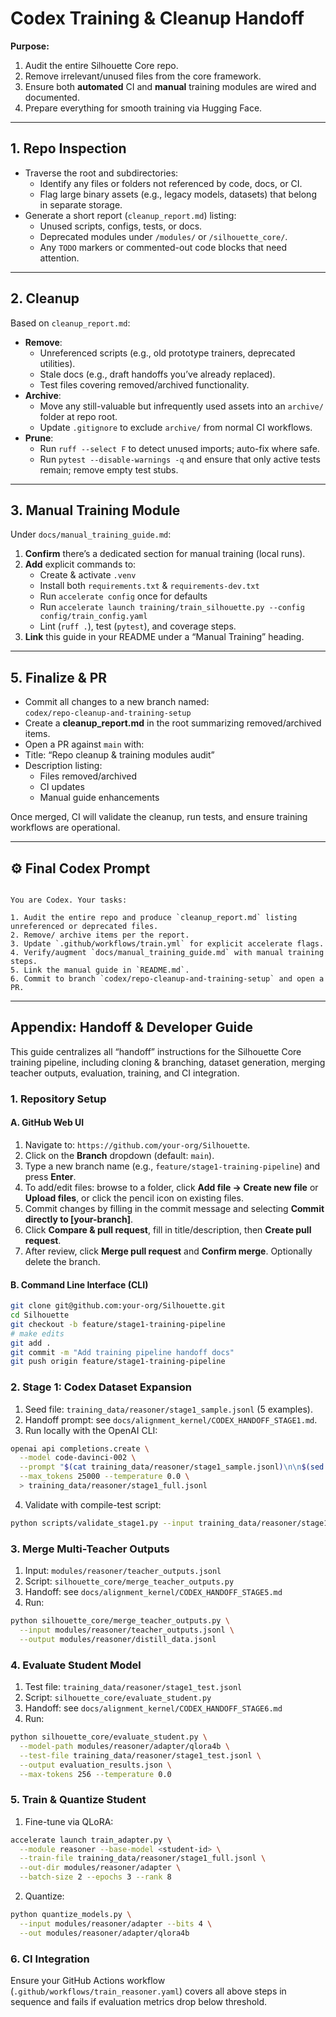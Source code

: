 # Codex Training & Cleanup Handoff

**Purpose:**  
1. Audit the entire Silhouette Core repo.  
2. Remove irrelevant/unused files from the core framework.  
3. Ensure both **automated** CI and **manual** training modules are wired and documented.
4. Prepare everything for smooth training via Hugging Face.

---

## 1. Repo Inspection

- Traverse the root and subdirectories:
  - Identify any files or folders not referenced by code, docs, or CI.
  - Flag large binary assets (e.g., legacy models, datasets) that belong in separate storage.
- Generate a short report (`cleanup_report.md`) listing:
  - Unused scripts, configs, tests, or docs.
  - Deprecated modules under `/modules/` or `/silhouette_core/`.
  - Any `TODO` markers or commented-out code blocks that need attention.

---

## 2. Cleanup

Based on `cleanup_report.md`:

- **Remove**:
  - Unreferenced scripts (e.g., old prototype trainers, deprecated utilities).
  - Stale docs (e.g., draft handoffs you’ve already replaced).
  - Test files covering removed/archived functionality.
- **Archive**:
  - Move any still-valuable but infrequently used assets into an `archive/` folder at repo root.
  - Update `.gitignore` to exclude `archive/` from normal CI workflows.
- **Prune**:
  - Run `ruff --select F` to detect unused imports; auto-fix where safe.
  - Run `pytest --disable-warnings -q` and ensure that only active tests remain; remove empty test stubs.

---


## 3. Manual Training Module

Under `docs/manual_training_guide.md`:

1. **Confirm** there’s a dedicated section for manual training (local runs).
2. **Add** explicit commands to:
   - Create & activate `.venv`
   - Install both `requirements.txt` & `requirements-dev.txt`
   - Run `accelerate config` once for defaults
   - Run `accelerate launch training/train_silhouette.py --config config/train_config.yaml`
   - Lint (`ruff .`), test (`pytest`), and coverage steps.
3. **Link** this guide in your README under a “Manual Training” heading.

---

## 5. Finalize & PR

- Commit all changes to a new branch named:  
`codex/repo-cleanup-and-training-setup`
- Create a **cleanup_report.md** in the root summarizing removed/archived items.
- Open a PR against `main` with:
- Title: “Repo cleanup & training modules audit”
- Description listing:  
  - Files removed/archived  
  - CI updates
  - Manual guide enhancements

Once merged, CI will validate the cleanup, run tests, and ensure training workflows are operational.

---

## ⚙️ Final Codex Prompt

```

You are Codex. Your tasks:

1. Audit the entire repo and produce `cleanup_report.md` listing unreferenced or deprecated files.
2. Remove/ archive items per the report.
3. Update `.github/workflows/train.yml` for explicit accelerate flags.
4. Verify/augment `docs/manual_training_guide.md` with manual training steps.
5. Link the manual guide in `README.md`.
6. Commit to branch `codex/repo-cleanup-and-training-setup` and open a PR.

```

---

## Appendix: Handoff & Developer Guide

This guide centralizes all “handoff” instructions for the Silhouette Core training pipeline, including cloning & branching, dataset generation, merging teacher outputs, evaluation, training, and CI integration.

### 1. Repository Setup

#### A. GitHub Web UI
1. Navigate to: `https://github.com/your-org/Silhouette`.
2. Click on the **Branch** dropdown (default: `main`).
3. Type a new branch name (e.g., `feature/stage1-training-pipeline`) and press **Enter**.
4. To add/edit files: browse to a folder, click **Add file → Create new file** or **Upload files**, or click the pencil icon on existing files.
5. Commit changes by filling in the commit message and selecting **Commit directly to [your-branch]**.
6. Click **Compare & pull request**, fill in title/description, then **Create pull request**.
7. After review, click **Merge pull request** and **Confirm merge**. Optionally delete the branch.

#### B. Command Line Interface (CLI)
```bash
git clone git@github.com:your-org/Silhouette.git
cd Silhouette
git checkout -b feature/stage1-training-pipeline
# make edits
git add .
git commit -m "Add training pipeline handoff docs"
git push origin feature/stage1-training-pipeline
```

### 2. Stage 1: Codex Dataset Expansion

1. Seed file: `training_data/reasoner/stage1_sample.jsonl` (5 examples).
2. Handoff prompt: see `docs/alignment_kernel/CODEX_HANDOFF_STAGE1.md`.
3. Run locally with the OpenAI CLI:
```bash
openai api completions.create \
  --model code-davinci-002 \
  --prompt "$(cat training_data/reasoner/stage1_sample.jsonl)\n\n$(sed -n '1,100p' docs/alignment_kernel/CODEX_HANDOFF_STAGE1.md)" \
  --max_tokens 25000 --temperature 0.0 \
  > training_data/reasoner/stage1_full.jsonl
```
4. Validate with compile-test script:
```bash
python scripts/validate_stage1.py --input training_data/reasoner/stage1_full.jsonl
```

### 3. Merge Multi-Teacher Outputs

1. Input: `modules/reasoner/teacher_outputs.jsonl`
2. Script: `silhouette_core/merge_teacher_outputs.py`
3. Handoff: see `docs/alignment_kernel/CODEX_HANDOFF_STAGE5.md`
4. Run:
```bash
python silhouette_core/merge_teacher_outputs.py \
  --input modules/reasoner/teacher_outputs.jsonl \
  --output modules/reasoner/distill_data.jsonl
```

### 4. Evaluate Student Model

1. Test file: `training_data/reasoner/stage1_test.jsonl`
2. Script: `silhouette_core/evaluate_student.py`
3. Handoff: see `docs/alignment_kernel/CODEX_HANDOFF_STAGE6.md`
4. Run:
```bash
python silhouette_core/evaluate_student.py \
  --model-path modules/reasoner/adapter/qlora4b \
  --test-file training_data/reasoner/stage1_test.jsonl \
  --output evaluation_results.json \
  --max-tokens 256 --temperature 0.0
```

### 5. Train & Quantize Student

1. Fine-tune via QLoRA:
```bash
accelerate launch train_adapter.py \
  --module reasoner --base-model <student-id> \
  --train-file training_data/reasoner/stage1_full.jsonl \
  --out-dir modules/reasoner/adapter \
  --batch-size 2 --epochs 3 --rank 8
```
2. Quantize:
```bash
python quantize_models.py \
  --input modules/reasoner/adapter --bits 4 \
  --out modules/reasoner/adapter/qlora4b
```

### 6. CI Integration

Ensure your GitHub Actions workflow (`.github/workflows/train_reasoner.yaml`) covers all above steps in sequence and fails if evaluation metrics drop below threshold.


